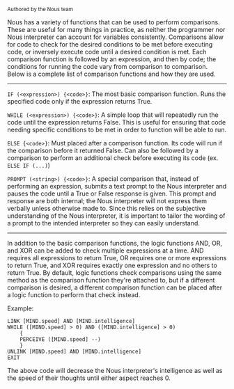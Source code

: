 <sub>Authored by the Nous team</sub>

Nous has a variety of functions that can be used to perform comparisons. These are useful for many things in practice, as neither the programmer nor Nous interpreter can account for variables consistently. Comparisons allow for code to check for the desired conditions to be met before executing code, or inversely execute code until a desired condition is met. Each comparison function is followed by an expression, and then by code; the conditions for running the code vary from comparison to comparison. Below is a complete list of comparison functions and how they are used.

---

`IF (<expression>) {<code>}`: The most basic comparison function. Runs the specified code only if the expression returns True.

`WHILE (<expression>) {<code>}`: A simple loop that will repeatedly run the code until the expression returns False. This is useful for ensuring that code needing specific conditions to be met in order to function will be able to run.

`ELSE {<code>}`: Must placed after a comparison function. Its code will run if the comparison before it returned False. Can also be followed by a comparison to perform an additional check before executing its code (ex. `ELSE IF (...)`)

`PROMPT (<string>) {<code>}`: A special comparison that, instead of performing an expression, submits a text prompt to the Nous interpreter and pauses the code until a True or False response is given. This prompt and response are both internal; the Nous interpreter will not express them verbally unless otherwise made to. Since this relies on the subjective understanding of the Nous interpreter, it is important to tailor the wording of a prompt to the intended interpreter so they can easily understand.

---

In addition to the basic comparison functions, the logic functions AND, OR, and XOR can be added to check multiple expressions at a time. AND requires all expressions to return True, OR requires one or more expressions to return True, and XOR requires exactly one expression and no others to return True. By default, logic functions check comparisons using the same method as the comparison function they're attached to, but if a different comparison is desired, a different comparison function can be placed after a logic function to perform that check instead.

Example:
```
LINK [MIND.speed] AND [MIND.intelligence]
WHILE ([MIND.speed] > 0) AND ([MIND.intelligence] > 0)
    {
    PERCEIVE ([MIND.speed] --)
    }
UNLINK [MIND.speed] AND [MIND.intelligence]
EXIT
```

The above code will decrease the Nous interpreter's intelligence as well as the speed of their thoughts until either aspect reaches 0.
